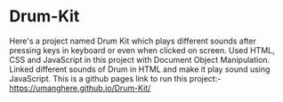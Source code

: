 # Drum-Kit
Here's a project named Drum Kit which plays different sounds after pressing keys in keyboard or even when clicked on screen.
Used HTML, CSS and JavaScript in this project with Document Object Manipulation. 
Linked different sounds of Drum in HTML and make it play sound using JavaScript.
This is a github pages link to run this project:- https://umanghere.github.io/Drum-Kit/
